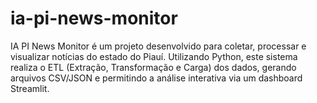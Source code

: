 # ia-pi-news-monitor
IA PI News Monitor é um projeto desenvolvido para coletar, processar e visualizar notícias do estado do Piauí. Utilizando Python, este sistema realiza o ETL (Extração, Transformação e Carga) dos dados, gerando arquivos CSV/JSON e permitindo a análise interativa via um dashboard Streamlit.
